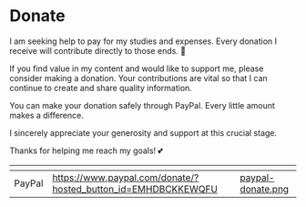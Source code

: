 # Donate

I am seeking help to pay for my studies and expenses. Every donation I receive will contribute directly to those ends. 🙌

If you find value in my content and would like to support me, please consider making a donation. Your contributions are vital so that I can continue to create and share quality information.

You can make your donation safely through PayPal. Every little amount makes a difference.

I sincerely appreciate your generosity and support at this crucial stage.

Thanks for helping me reach my goals! 💕



<table data-card-size="large" data-view="cards" data-full-width="false"><thead><tr><th></th><th data-hidden data-card-target data-type="content-ref"></th><th data-hidden data-card-cover data-type="files"></th></tr></thead><tbody><tr><td>PayPal</td><td><a href="https://www.paypal.com/donate/?hosted_button_id=EMHDBCKKEWQFU">https://www.paypal.com/donate/?hosted_button_id=EMHDBCKKEWQFU</a></td><td><a href="../.gitbook/assets/paypal-donate.png">paypal-donate.png</a></td></tr></tbody></table>

